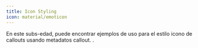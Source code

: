 ```yaml
---
title: Icon Styling
icon: material/emoticon
---
```


En este subs-edad, puede encontrar ejemplos de uso para el estilo icono de
callouts usando metadatos callout.
.

